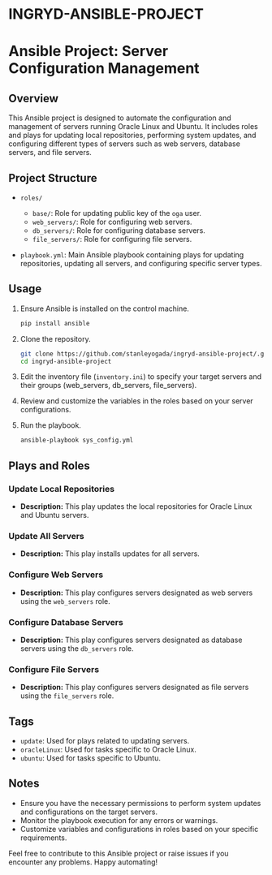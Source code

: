 # INGRYD-ANSIBLE-PROJECT
# Ansible Project: Server Configuration Management

## Overview

This Ansible project is designed to automate the configuration and management of servers running Oracle Linux and Ubuntu. It includes roles and plays for updating local repositories, performing system updates, and configuring different types of servers such as web servers, database servers, and file servers.

## Project Structure

- `roles/`
  - `base/`: Role for updating public key of the `oga` user.
  - `web_servers/`: Role for configuring web servers.
  - `db_servers/`: Role for configuring database servers.
  - `file_servers/`: Role for configuring file servers.

- `playbook.yml`: Main Ansible playbook containing plays for updating repositories, updating all servers, and configuring specific server types.

## Usage

1. Ensure Ansible is installed on the control machine.
   ```bash
   pip install ansible
   ```

2. Clone the repository.
   ```bash
   git clone https://github.com/stanleyogada/ingryd-ansible-project/.git
   cd ingryd-ansible-project
   ```

3. Edit the inventory file (`inventory.ini`) to specify your target servers and their groups (web_servers, db_servers, file_servers).

4. Review and customize the variables in the roles based on your server configurations.

5. Run the playbook.
   ```bash
   ansible-playbook sys_config.yml
   ```

## Plays and Roles

### Update Local Repositories

- **Description:** This play updates the local repositories for Oracle Linux and Ubuntu servers.

### Update All Servers

- **Description:** This play installs updates for all servers.

### Configure Web Servers

- **Description:** This play configures servers designated as web servers using the `web_servers` role.

### Configure Database Servers

- **Description:** This play configures servers designated as database servers using the `db_servers` role.

### Configure File Servers

- **Description:** This play configures servers designated as file servers using the `file_servers` role.

## Tags

- `update`: Used for plays related to updating servers.
- `oracleLinux`: Used for tasks specific to Oracle Linux.
- `ubuntu`: Used for tasks specific to Ubuntu.

## Notes

- Ensure you have the necessary permissions to perform system updates and configurations on the target servers.
- Monitor the playbook execution for any errors or warnings.
- Customize variables and configurations in roles based on your specific requirements.

Feel free to contribute to this Ansible project or raise issues if you encounter any problems. Happy automating!
